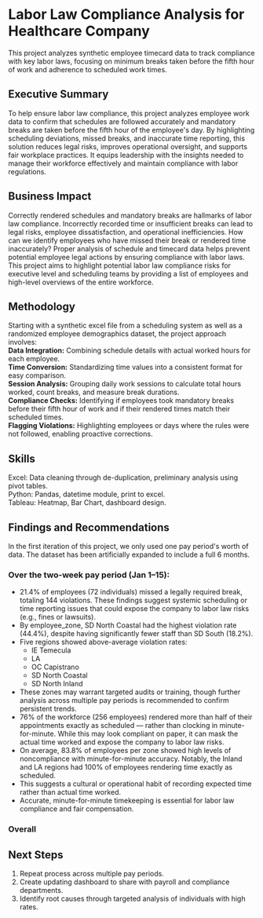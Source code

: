 # Labor Law Compliance Analysis for Healthcare Company
This project analyzes synthetic employee timecard data to track compliance with key labor laws, focusing on minimum breaks taken before the fifth hour of work and adherence to scheduled work times.

## Executive Summary
To help ensure labor law compliance, this project analyzes employee work data to confirm that schedules are followed accurately and mandatory breaks are taken before the fifth hour of the employee's day. By highlighting scheduling deviations, missed breaks, and inaccurate time reporting, this solution reduces legal risks, improves operational oversight, and supports fair workplace practices. It equips leadership with the insights needed to manage their workforce effectively and maintain compliance with labor regulations.

## Business Impact
Correctly rendered schedules and mandatory breaks are hallmarks of labor law compliance. Incorrectly recorded time or insufficient breaks can lead to legal risks, employee dissatisfaction, and operational inefficiencies. How can we identify employees who have missed their break or rendered time inaccurately? Proper analysis of schedule and timecard data helps prevent potential employee legal actions by ensuring compliance with labor laws. This project aims to highlight potential labor law compliance risks for executive level and scheduling teams by providing a list of employees and high-level overviews of the entire workforce.

## Methodology
Starting with a synthetic excel file from a scheduling system as well as a randomized employee demographics dataset, the project approach involves: <br>
  **Data Integration:** Combining schedule details with actual worked hours for each employee. <br>
  **Time Conversion:** Standardizing time values into a consistent format for easy comparison. <br>
  **Session Analysis:** Grouping daily work sessions to calculate total hours worked, count breaks, and measure break durations. <br>
  **Compliance Checks:** Identifying if employees took mandatory breaks before their fifth hour of work and if their rendered times match their scheduled times. <br>
  **Flagging Violations:** Highlighting employees or days where the rules were not followed, enabling proactive corrections. <br>

## Skills
Excel: Data cleaning through de-duplication, preliminary analysis using pivot tables. <br>
Python: Pandas, datetime module, print to excel. <br>
Tableau: Heatmap, Bar Chart, dashboard design. <br>

## Findings and Recommendations 
In the first iteration of this project, we only used one pay period's worth of data. The dataset has been artificially expanded to include a full 6 months.

### Over the two-week pay period (Jan 1–15):
- 21.4% of employees (72 individuals) missed a legally required break, totaling 144 violations.
These findings suggest systemic scheduling or time reporting issues that could expose the company to labor law risks (e.g., fines or lawsuits).
- By employee_zone, SD North Coastal had the highest violation rate (44.4%), despite having significantly fewer staff than SD South (18.2%).
- Five regions showed above-average violation rates:
  - IE Temecula
  - LA
  - OC Capistrano
  - SD North Coastal
  - SD North Inland <br>
- These zones may warrant targeted audits or training, though further analysis across multiple pay periods is recommended to confirm persistent trends.
- 76% of the workforce (256 employees) rendered more than half of their appointments exactly as scheduled — rather than clocking in minute-for-minute.
While this may look compliant on paper, it can mask the actual time worked and expose the company to labor law risks.
- On average, 83.8% of employees per zone showed high levels of noncompliance with minute-for-minute accuracy.
Notably, the Inland and LA regions had 100% of employees rendering time exactly as scheduled.
- This suggests a cultural or operational habit of recording expected time rather than actual time worked.
- Accurate, minute-for-minute timekeeping is essential for labor law compliance and fair compensation.

### Overall


## Next Steps
1. Repeat process across multiple pay periods.
2. Create updating dashboard to share with payroll and compliance departments.
3. Identify root causes through targeted analysis of individuals with high rates. 
